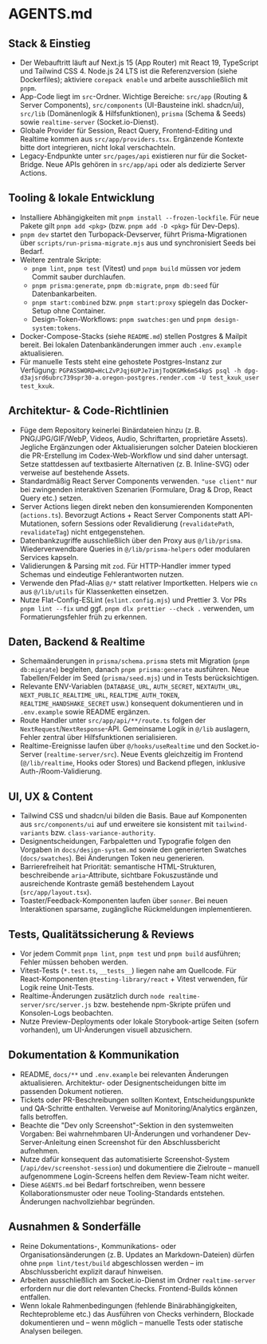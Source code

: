 # AGENTS.md

## Stack & Einstieg
- Der Webauftritt läuft auf Next.js 15 (App Router) mit React 19, TypeScript und Tailwind CSS 4. Node.js 24 LTS ist die Referenzversion (siehe Dockerfiles); aktiviere `corepack enable` und arbeite ausschließlich mit `pnpm`.
- App-Code liegt im `src`-Ordner. Wichtige Bereiche: `src/app` (Routing & Server Components), `src/components` (UI-Bausteine inkl. shadcn/ui), `src/lib` (Domänenlogik & Hilfsfunktionen), `prisma` (Schema & Seeds) sowie `realtime-server` (Socket.io-Dienst).
- Globale Provider für Session, React Query, Frontend-Editing und Realtime kommen aus `src/app/providers.tsx`. Ergänzende Kontexte bitte dort integrieren, nicht lokal verschachteln.
- Legacy-Endpunkte unter `src/pages/api` existieren nur für die Socket-Bridge. Neue APIs gehören in `src/app/api` oder als dedizierte Server Actions.

## Tooling & lokale Entwicklung
- Installiere Abhängigkeiten mit `pnpm install --frozen-lockfile`. Für neue Pakete gilt `pnpm add <pkg>` (bzw. `pnpm add -D <pkg>` für Dev-Deps).
- `pnpm dev` startet den Turbopack-Devserver, führt Prisma-Migrationen über `scripts/run-prisma-migrate.mjs` aus und synchronisiert Seeds bei Bedarf.
- Weitere zentrale Skripte:
  - `pnpm lint`, `pnpm test` (Vitest) und `pnpm build` müssen vor jedem Commit sauber durchlaufen.
  - `pnpm prisma:generate`, `pnpm db:migrate`, `pnpm db:seed` für Datenbankarbeiten.
  - `pnpm start:combined` bzw. `pnpm start:proxy` spiegeln das Docker-Setup ohne Container.
  - Design-Token-Workflows: `pnpm swatches:gen` und `pnpm design-system:tokens`.
- Docker-Compose-Stacks (siehe `README.md`) stellen Postgres & Mailpit bereit. Bei lokalen Datenbankänderungen immer auch `.env.example` aktualisieren.
- Für manuelle Tests steht eine gehostete Postgres-Instanz zur Verfügung: `PGPASSWORD=HcLZvPJqj6UPJe7imjToQKGMk6mS4kpS psql -h dpg-d3ajsrd6ubrc739spr30-a.oregon-postgres.render.com -U test_kxuk_user test_kxuk`.

## Architektur- & Code-Richtlinien
- Füge dem Repository keinerlei Binärdateien hinzu (z. B. PNG/JPG/GIF/WebP, Videos, Audio, Schriftarten, proprietäre Assets). Jegliche Ergänzungen oder Aktualisierungen solcher Dateien blockieren die PR-Erstellung im Codex-Web-Workflow und sind daher untersagt. Setze stattdessen auf textbasierte Alternativen (z. B. Inline-SVG) oder verweise auf bestehende Assets.
- Standardmäßig React Server Components verwenden. `"use client"` nur bei zwingenden interaktiven Szenarien (Formulare, Drag & Drop, React Query etc.) setzen.
- Server Actions liegen direkt neben den konsumierenden Komponenten (`actions.ts`). Bevorzugt Actions + React Server Components statt API-Mutationen, sofern Sessions oder Revalidierung (`revalidatePath`, `revalidateTag`) nicht entgegenstehen.
- Datenbankzugriffe ausschließlich über den Proxy aus `@/lib/prisma`. Wiederverwendbare Queries in `@/lib/prisma-helpers` oder modularen Services kapseln.
- Validierungen & Parsing mit `zod`. Für HTTP-Handler immer typed Schemas und eindeutige Fehlerantworten nutzen.
- Verwende den Pfad-Alias `@/*` statt relativer Importketten. Helpers wie `cn` aus `@/lib/utils` für Klassenketten einsetzen.
- Nutze Flat-Config-ESLint (`eslint.config.mjs`) und Prettier 3. Vor PRs `pnpm lint --fix` und ggf. `pnpm dlx prettier --check .` verwenden, um Formatierungsfehler früh zu erkennen.

## Daten, Backend & Realtime
- Schemaänderungen in `prisma/schema.prisma` stets mit Migration (`pnpm db:migrate`) begleiten, danach `pnpm prisma:generate` ausführen. Neue Tabellen/Felder im Seed (`prisma/seed.mjs`) und in Tests berücksichtigen.
- Relevante ENV-Variablen (`DATABASE_URL`, `AUTH_SECRET`, `NEXTAUTH_URL`, `NEXT_PUBLIC_REALTIME_URL`, `REALTIME_AUTH_TOKEN`, `REALTIME_HANDSHAKE_SECRET` usw.) konsequent dokumentieren und in `.env.example` sowie README ergänzen.
- Route Handler unter `src/app/api/**/route.ts` folgen der `NextRequest`/`NextResponse`-API. Gemeinsame Logik in `@/lib` auslagern, Fehler zentral über Hilfsfunktionen serialisieren.
- Realtime-Ereignisse laufen über `@/hooks/useRealtime` und den Socket.io-Server (`realtime-server/src`). Neue Events gleichzeitig im Frontend (`@/lib/realtime`, Hooks oder Stores) und Backend pflegen, inklusive Auth-/Room-Validierung.

## UI, UX & Content
- Tailwind CSS und shadcn/ui bilden die Basis. Baue auf Komponenten aus `src/components/ui` auf und erweitere sie konsistent mit `tailwind-variants` bzw. `class-variance-authority`.
- Designentscheidungen, Farbpaletten und Typografie folgen den Vorgaben in `docs/design-system.md` sowie den generierten Swatches (`docs/swatches`). Bei Änderungen Token neu generieren.
- Barrierefreiheit hat Priorität: semantische HTML-Strukturen, beschreibende `aria`-Attribute, sichtbare Fokuszustände und ausreichende Kontraste gemäß bestehendem Layout (`src/app/layout.tsx`).
- Toaster/Feedback-Komponenten laufen über `sonner`. Bei neuen Interaktionen sparsame, zugängliche Rückmeldungen implementieren.

## Tests, Qualitätssicherung & Reviews
- Vor jedem Commit `pnpm lint`, `pnpm test` und `pnpm build` ausführen; Fehler müssen behoben werden.
- Vitest-Tests (`*.test.ts`, `__tests__`) liegen nahe am Quellcode. Für React-Komponenten `@testing-library/react` + Vitest verwenden, für Logik reine Unit-Tests.
- Realtime-Änderungen zusätzlich durch `node realtime-server/src/server.js` bzw. bestehende npm-Skripte prüfen und Konsolen-Logs beobachten.
- Nutze Preview-Deployments oder lokale Storybook-artige Seiten (sofern vorhanden), um UI-Änderungen visuell abzusichern.

## Dokumentation & Kommunikation
- README, `docs/**` und `.env.example` bei relevanten Änderungen aktualisieren. Architektur- oder Designentscheidungen bitte im passenden Dokument notieren.
- Tickets oder PR-Beschreibungen sollten Kontext, Entscheidungspunkte und QA-Schritte enthalten. Verweise auf Monitoring/Analytics ergänzen, falls betroffen.
- Beachte die "Dev only Screenshot"-Sektion in den systemweiten Vorgaben: Bei wahrnehmbaren UI-Änderungen und vorhandener Dev-Server-Anleitung einen Screenshot für den Abschlussbericht aufnehmen.
- Nutze dafür konsequent das automatisierte Screenshot-System (`/api/dev/screenshot-session`) und dokumentiere die Zielroute – manuell aufgenommene Login-Screens helfen dem Review-Team nicht weiter.
- Diese `AGENTS.md` bei Bedarf fortschreiben, wenn bessere Kollaborationsmuster oder neue Tooling-Standards entstehen. Änderungen nachvollziehbar begründen.

## Ausnahmen & Sonderfälle
- Reine Dokumentations-, Kommunikations- oder Organisationsänderungen (z. B. Updates an Markdown-Dateien) dürfen ohne `pnpm lint/test/build` abgeschlossen werden – im Abschlussbericht explizit darauf hinweisen.
- Arbeiten ausschließlich am Socket.io-Dienst im Ordner `realtime-server` erfordern nur die dort relevanten Checks. Frontend-Builds können entfallen.
- Wenn lokale Rahmenbedingungen (fehlende Binärabhängigkeiten, Rechteprobleme etc.) das Ausführen von Checks verhindern, Blockade dokumentieren und – wenn möglich – manuelle Tests oder statische Analysen beilegen.
